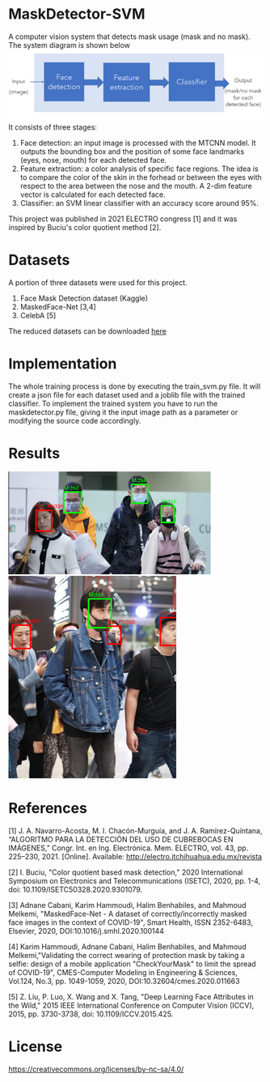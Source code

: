 # MaskDetector-SVM
A computer vision system that detects mask usage (mask and no mask).
The system diagram is shown below
![Mask Detection Diagram](./image/MaskDetector%20diagram.png)
It consists of three stages:
1) Face detection: an input image is processed with the MTCNN model. It outputs the bounding box and the position of some face landmarks (eyes, nose, mouth) for each detected face.
2) Feature extraction: a color analysis of specific face regions. The idea is to compare the color of the skin in the forhead or between the eyes with respect to the area between the nose and the mouth. A 2-dim feature vector is calculated for each detected face.
3) Classifier: an SVM linear classifier with an accuracy score around 95%.

This project was published in 2021 ELECTRO congress [1] and it was inspired by Buciu's color quotient method [2].

# Datasets
A portion of three datasets were used for this project.
1) Face Mask Detection dataset (Kaggle)
2) MaskedFace-Net [3,4]
3) CelebA [5]

The reduced datasets can be downloaded [here](https://drive.google.com/drive/folders/1-1iwVY7gzeKFAERmCEPkn-W_MK2Y4A6r?usp=sharing)

# Implementation
The whole training process is done by executing the train_svm.py file. It will create a json file for each dataset used and a joblib file with the trained classifier.
To implement the trained system you have to run the maskdetector.py file, giving it the input image path as a parameter or modifying the source code accordingly.


# Results
![result 9](./data/result_9.png) ![result 5](./data/result_5.png)


# References
[1] J. A. Navarro-Acosta, M. I. Chacón-Murguía, and J. A. Ramírez-Quintana, “ALGORITMO PARA LA DETECCIÓN DEL USO DE CUBREBOCAS EN IMÁGENES,” Congr. Int. en Ing. Electrónica. Mem. ELECTRO, vol. 43, pp. 225–230, 2021. [Online]. Available: http://electro.itchihuahua.edu.mx/revista

[2] I. Buciu, "Color quotient based mask detection," 2020 International Symposium on Electronics and Telecommunications (ISETC), 2020, pp. 1-4, doi: 10.1109/ISETC50328.2020.9301079.

[3] Adnane Cabani, Karim Hammoudi, Halim Benhabiles, and Mahmoud Melkemi, "MaskedFace-Net - A dataset of correctly/incorrectly masked face images in the context of COVID-19", Smart Health, ISSN 2352-6483, Elsevier, 2020, DOI:10.1016/j.smhl.2020.100144

[4] Karim Hammoudi, Adnane Cabani, Halim Benhabiles, and Mahmoud Melkemi,"Validating the correct wearing of protection mask by taking a selfie: design of a mobile application "CheckYourMask" to limit the spread of COVID-19", CMES-Computer Modeling in Engineering & Sciences, Vol.124, No.3, pp. 1049-1059, 2020, DOI:10.32604/cmes.2020.011663

[5] Z. Liu, P. Luo, X. Wang and X. Tang, "Deep Learning Face Attributes in the Wild," 2015 IEEE International Conference on Computer Vision (ICCV), 2015, pp. 3730-3738, doi: 10.1109/ICCV.2015.425.

# License
https://creativecommons.org/licenses/by-nc-sa/4.0/

